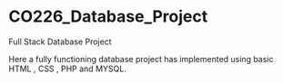 # CO226_Database_Project
Full Stack Database Project

Here a fully functioning database project has implemented using basic HTML , CSS , PHP and MYSQL.


